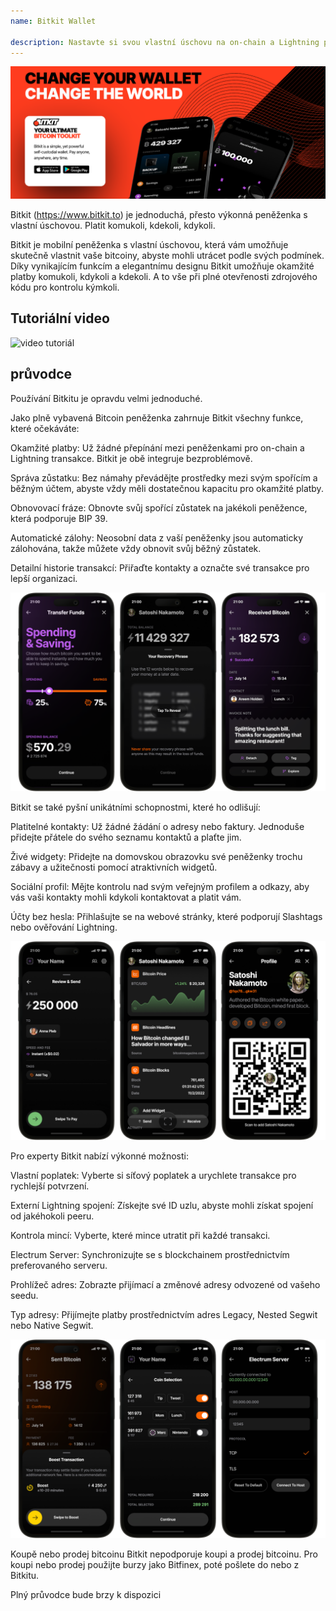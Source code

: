 ```yaml
---
name: Bitkit Wallet

description: Nastavte si svou vlastní úschovu na on-chain a Lightning peněžence
---
```


![obálka](assets/cover.webp)

Bitkit (https://www.bitkit.to) je jednoduchá, přesto výkonná peněženka s vlastní úschovou. Platit komukoli, kdekoli, kdykoli.

Bitkit je mobilní peněženka s vlastní úschovou, která vám umožňuje skutečně vlastnit vaše bitcoiny, abyste mohli utrácet podle svých podmínek. Díky vynikajícím funkcím a elegantnímu designu Bitkit umožňuje okamžité platby komukoli, kdykoli a kdekoli. A to vše při plné otevřenosti zdrojového kódu pro kontrolu kýmkoli.


## Tutoriální video

![video tutoriál](https://www.youtube.com/watch?v=FJ3Mqqz4Dmw)

## průvodce

Používání Bitkitu je opravdu velmi jednoduché.


Jako plně vybavená Bitcoin peněženka zahrnuje Bitkit všechny funkce, které očekáváte:

Okamžité platby: Už žádné přepínání mezi peněženkami pro on-chain a Lightning transakce. Bitkit je obě integruje bezproblémově.

Správa zůstatku: Bez námahy převádějte prostředky mezi svým spořícím a běžným účtem, abyste vždy měli dostatečnou kapacitu pro okamžité platby.

Obnovovací fráze: Obnovte svůj spořící zůstatek na jakékoli peněžence, která podporuje BIP 39.

Automatické zálohy: Neosobní data z vaší peněženky jsou automaticky zálohována, takže můžete vždy obnovit svůj běžný zůstatek.

Detailní historie transakcí: Přiřaďte kontakty a označte své transakce pro lepší organizaci.

![obálka](assets/1.webp)

Bitkit se také pyšní unikátními schopnostmi, které ho odlišují:

Platitelné kontakty: Už žádné žádání o adresy nebo faktury. Jednoduše přidejte přátele do svého seznamu kontaktů a plaťte jim.

Živé widgety: Přidejte na domovskou obrazovku své peněženky trochu zábavy a užitečnosti pomocí atraktivních widgetů.

Sociální profil: Mějte kontrolu nad svým veřejným profilem a odkazy, aby vás vaši kontakty mohli kdykoli kontaktovat a platit vám.

Účty bez hesla: Přihlašujte se na webové stránky, které podporují Slashtags nebo ověřování Lightning.

![obálka](assets/2.webp)

Pro experty Bitkit nabízí výkonné možnosti:

Vlastní poplatek: Vyberte si síťový poplatek a urychlete transakce pro rychlejší potvrzení.

Externí Lightning spojení: Získejte své ID uzlu, abyste mohli získat spojení od jakéhokoli peeru.

Kontrola mincí: Vyberte, které mince utratit při každé transakci.

Electrum Server: Synchronizujte se s blockchainem prostřednictvím preferovaného serveru.

Prohlížeč adres: Zobrazte přijímací a změnové adresy odvozené od vašeho seedu.

Typ adresy: Přijímejte platby prostřednictvím adres Legacy, Nested Segwit nebo Native Segwit.

![obálka](assets/3.webp)

Koupě nebo prodej bitcoinu
Bitkit nepodporuje koupi a prodej bitcoinu. Pro koupi nebo prodej použijte burzy jako Bitfinex, poté pošlete do nebo z Bitkitu.

Plný průvodce bude brzy k dispozici